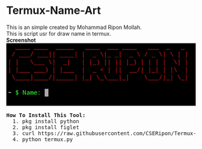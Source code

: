 # Termux-Name-Art
<p> This is an simple created by Mohammad Ripon Mollah. <br>
  This is script usr for draw name in termux.<br>
  <b> Screenshot </b><br>
  <img src="https://raw.githubusercontent.com/CSERipon/Termux-Name-Art/main/Screenshot_2021-08-02-07-33-07-99.jpg"><br>

  <pre><b>How To Install This Tool:</b>
  1. pkg install python
  2. pkg install figlet
  3. curl https://raw.githubusercontent.com/CSERipon/Termux-Name-Art/main/termux.py>termux.py
  4. python termux.py
  </pre>

